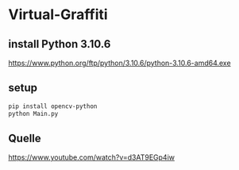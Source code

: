 # Virtual-Graffiti
## install Python 3.10.6
https://www.python.org/ftp/python/3.10.6/python-3.10.6-amd64.exe

## setup
```bash
pip install opencv-python
python Main.py
```

## Quelle
https://www.youtube.com/watch?v=d3AT9EGp4iw